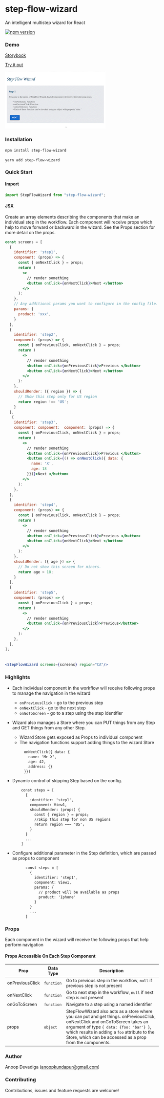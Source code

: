 # step-flow-wizard

An intelligent multistep wizard for React


[![npm version](https://badge.fury.io/js/step-flow-wizard.svg)](https://badge.fury.io/js/step-flow-wizard)

### Demo

[Storybook](http://adevadiga.github.io/step-flow-wizard)

[Try it out](https://codesandbox.io/s/step-flow-wizard-fnr71e?file=/src/App.js)

![Example](https://raw.githubusercontent.com/adevadiga/step-flow-wizard/main/example.gif)

### Installation


```
npm install step-flow-wizard

yarn add step-flow-wizard
```
### Quick Start

#### Import

```js
import StepFlowWizard from "step-flow-wizard";
```

#### JSX

Create an array elements describing the components that make an individual step in the workflow.
Each component will receive props which help to move forward or backward in the wizard.
See the Props section for more detail on the props.

```jsx
const screens = [
  {
    identifier: 'step1',
    component: (props) => {
      const { onNextClick } = props;
      return (
        <>
          // render something
          <button onClick={onNextClick}>Next </button>
        </>
      ):
    },
    // Any additional params you want to configure in the config file.
    params: {
      product: 'xxx',
    }
  },
  {
    identifier: 'step2',
    component: (props) => {
      const { onPreviousClick, onNextClick } = props;
      return (
        <>
          // render something
          <button onClick={onPreviousClick}>Previous </button>
          <button onClick={onNextClick}>Next </button>
        </>
      ):
    },
    shouldRender: ({ region }) => {
      // Show this step only for US region
      return region !== 'US';
    }
  },
   {
    identifier: 'step3',
    component: component:  component: (props) => {
      const { onPreviousClick, onNextClick } = props;
      return (
        <>
          // render something
          <button onClick={onPreviousClick}>Previous </button>
          <button onClick={() => onNextClick({ data: {
            name: 'X',
            age: 18
          }})}>Next </button>
        </>
      ):
    },
  },
  {
    identifier: 'step4',
    component: (props) => {
      const { onPreviousClick, onNextClick } = props;
      return (
        <>
          // render something
          <button onClick={onPreviousClick}>Previous </button>
          <button onClick={onNextClick}>Next </button>
        </>
      ):
    },
    shouldRender: ({ age }) => {
      // Do not show this screen for minors.
      return age > 18;
    }
  },
  {
    identifier: 'step5',
    component: (props) => {
      const { onPreviousClick } = props;
      return (
        <>
          // render something
          <button onClick={onPreviousClick}>Previous</button>
        </>
      ):
    },
  },
];


<StepFlowWizard screens={screens} region="CA"/>

```

### Highlights

- Each individual component in the workflow will receive following props to manage the navigation in the wizard
   - `onPreviousClick` - go to the previous step
   - `onNextClick` - go to the next step
   - `onGoToScreen` - go to a step using the step identifier

- Wizard also manages a Store where you can PUT things from any Step and GET things from any other Step.
    - Wizard Store gets exposed as Props to individual component
    - The navigation functions support adding things to the wizard Store
      ```
        onNextClick({ data: {
          name: 'Mr X',
          age: 42,
          address: {}
        }})

      ```
- Dynamic control of skipping Step based on the config.

    ```
        const steps = [
          {
            identifier: 'step1',
            component: View1,
            shouldRender: (props) {
              const { region } = props;
              //Skip this step for non US regions
              return region === 'US';
            }
          }
          ...
        ]
    ```
- Configure additional parameter in the Step definition, which are passed as props to component

  ```
        const steps = [
          {
            identifier: 'step1',
            component: View1,
            params: {
              // product will be available as props
              product: 'Iphone'
            }
          }
          ...
        ]
    ```

### Props

Each component in the wizard will receive the following props that help perform navigation

#### Props Accessible On Each Step Component

| Prop          | Data Type  | Description                                                                              |
| ------------- | ---------- | ---------------------------------------------------------------------------------------- |
| onPreviousClick       | `function`   | Go to previous step in the workflow, `null` if previous step is not present |
| onNextClick   | `function`  | Go to next step in the workflow, `null` if next step is not present |
| onGoToScreen      | `function` | Navigate to a step using a named identifier |
| props      | `object` | StepFlowWizard also acts as a store where you can put and get things. onPreviousClick, onNextClick and onGoToScreen takes an argument of type `{ data: {foo: 'bar'} }`, which results in adding a `foo` attribute to the Store, which can be accessed as a prop from the components.   |


### Author
  Anoop Devadiga (anoopkundapur@gmail.com)


### Contributing

  Contributions, issues and feature requests are welcome!


   

